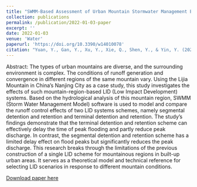 ```yaml
---
title: "SWMM-Based Assessment of Urban Mountain Stormwater Management Effects under Different LID Scenarios"
collection: publications
permalink: /publication/2022-01-03-paper
excerpt: ''
date: 2022-01-03
venue: 'Water'
paperurl: 'https://doi.org/10.3390/w14010078'
citation: "Yuan, Y., Gan, Y., Xu, Y., Xie, Q., Shen, Y., & Yin, Y. (2022). SWMM-based assessment of urban mountain stormwater management effects under different LID scenarios. Water, 14(1), 78."
---
```


Abstract: The types of urban mountains are diverse, and the surrounding environment is complex. The conditions of runoff generation and convergence in different regions of the same mountain vary. Using the Lijia Mountain in China’s Nanjing City as a case study, this study investigates the effects of such mountain-region-based LID (Low Impact Development) systems. Based on the hydrological analysis of this mountain region, SWMM (Storm Water Management Model) software is used to model and compare the runoff control effects of two LID systems schemes, namely segmental detention and retention and terminal detention and retention. The study’s findings demonstrate that the terminal detention and retention scheme can effectively delay the time of peak flooding and partly reduce peak discharge. In contrast, the segmental detention and retention scheme has a limited delay effect on flood peaks but significantly reduces the peak discharge. This research breaks through the limitations of the previous construction of a single LID scheme for mountainous regions in built-up urban areas. It serves as a theoretical model and technical reference for selecting LID scenarios in response to different mountain conditions.


[Download paper here](http://sealxuyh.github.io/files/water-14-00078-v2.pdf)
